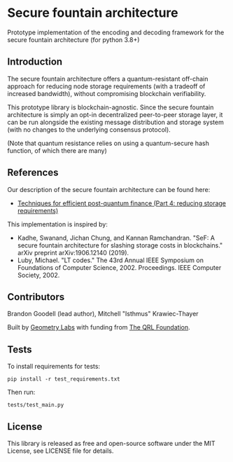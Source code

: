 # Secure fountain architecture

Prototype implementation of the encoding and decoding framework for the secure fountain architecture (for python 3.8+)

## Introduction
The secure fountain architecture offers a quantum-resistant off-chain approach for reducing node storage requirements (with a tradeoff of increased bandwidth), without compromising blockchain verifiability.

This prototype library is blockchain-agnostic. Since the secure fountain architecture is simply an opt-in decentralized peer-to-peer storage layer, it can be run alongside the existing message distribution and storage system (with no changes to the underlying consensus protocol).

(Note that quantum resistance relies on using a quantum-secure hash function, of which there are many)

## References
Our description of the secure fountain architecture can be found here:
+ [Techniques for efficient post-quantum finance (Part 4: reducing storage requirements)](https://www.theqrl.org/blog/techniques-for-efficient-post-quantum-finance-part-4-reducing-storage-requirements/)

This implementation is inspired by:
+ Kadhe, Swanand, Jichan Chung, and Kannan Ramchandran. "SeF: A secure fountain architecture for slashing storage costs in blockchains." arXiv preprint arXiv:1906.12140 (2019).
+ Luby, Michael. "LT codes." The 43rd Annual IEEE Symposium on Foundations of Computer Science, 2002. Proceedings. IEEE Computer Society, 2002.

## Contributors

Brandon Goodell (lead author), Mitchell "Isthmus" Krawiec-Thayer

Built by [Geometry Labs](https://www.geometrylabs.io) with funding from [The QRL Foundation](https://qrl.foundation/).

## Tests

To install requirements for tests:

```pip install -r test_requirements.txt```

Then run:

```tests/test_main.py```

## License

This library is released as free and open-source software under the MIT License, see LICENSE file for details.
